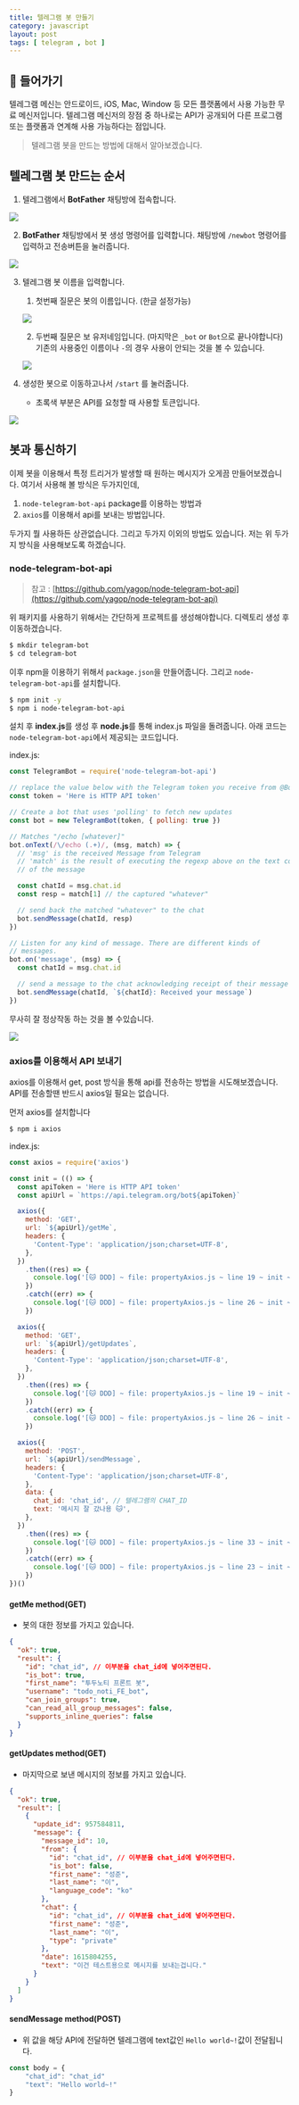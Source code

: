 ```yaml
---
title: 텔레그램 봇 만들기
category: javascript
layout: post
tags: [ telegram , bot ]
---
```


## 📖 들어가기

텔레그램 메신는 안드로이드, iOS, Mac, Window 등 모든 플랫폼에서 사용 가능한 무료 메신저입니다.
텔레그램 메신저의 장점 중 하나로는 API가 공개되어 다른 프로그램 또는 플랫폼과 연계해 사용 가능하다는 점입니다.

> 텔레그램 봇을 만드는 방법에 대해서 알아보겠습니다.

## 텔레그램 봇 만드는 순서

1.  텔레그램에서 **BotFather** 채팅방에 접속합니다.

![](https://velog.velcdn.com/images/253eosam/post/feb00b6f-8203-4263-ba70-123b05c52ea1/image.png)

2.  **BotFather** 채팅방에서 봇 생성 명령어를 입력합니다. 채팅방에 `/newbot` 명령어를 입력하고 전송버튼을 눌러줍니다.

![](https://velog.velcdn.com/images/253eosam/post/a86b6073-afec-481f-be0e-c29d2cb1ad7e/image.png)

3.  텔레그램 봇 이름을 입력합니다.

    1.  첫번째 질문은 봇의 이름입니다. (한글 설정가능)

    ![](https://velog.velcdn.com/images/253eosam/post/35f19c0f-cc0f-430d-afac-1e6c8400819f/image.png)

    2.  두번째 질문은 보 유저네임입니다. (마지막은 `_bot` or `Bot`으로 끝나야합니다) <br>
        기존의 사용중인 이름이나 `-`의 경우 사용이 안되는 것을 볼 수 있습니다.

    ![](https://velog.velcdn.com/images/253eosam/post/129441b0-b4d8-46a4-8ff8-b3aa628966d3/image.png)

4.  생성한 봇으로 이동하고나서 `/start` 를 눌러줍니다.

    - 초록색 부분은 API를 요청할 때 사용할 토큰입니다.

![](https://velog.velcdn.com/images/253eosam/post/7ced5c7e-f4ce-4b24-a42f-d8ecace7cd9f/image.png)

## 봇과 통신하기

이제 봇을 이용해서 특정 트리거가 발생할 때 원하는 메시지가 오게끔 만들어보겠습니다.
여기서 사용해 볼 방식은 두가지인데,

1. `node-telegram-bot-api` package를 이용하는 방법과
2. `axios`를 이용해서 api를 보내는 방법입니다.

두가지 뭘 사용하든 상관없습니다. 그리고 두가지 이외의 방법도 있습니다. 저는 위 두가지 방식을 사용해보도록 하겠습니다.

### node-telegram-bot-api

> 참고 : [https://github.com/yagop/node-telegram-bot-api](https://github.com/yagop/node-telegram-bot-api)

위 패키지를 사용하기 위해서는 간단하게 프로젝트를 생성해야합니다. 디렉토리 생성 후 이동하겠습니다.

```bash
$ mkdir telegram-bot
$ cd telegram-bot
```

이후 npm을 이용하기 위해서 `package.json`을 만들어줍니다. 그리고 `node-telegram-bot-api`를 설치합니다.

```bash
$ npm init -y
$ npm i node-telegram-bot-api
```

설치 후 **index.js**를 생성 후 **node.js**를 통해 index.js 파일을 돌려줍니다. 아래 코드는 `node-telegram-bot-api`에서 제공되는 코드입니다.

index.js:

```js
const TelegramBot = require('node-telegram-bot-api')

// replace the value below with the Telegram token you receive from @BotFather
const token = 'Here is HTTP API token'

// Create a bot that uses 'polling' to fetch new updates
const bot = new TelegramBot(token, { polling: true })

// Matches "/echo [whatever]"
bot.onText(/\/echo (.+)/, (msg, match) => {
  // 'msg' is the received Message from Telegram
  // 'match' is the result of executing the regexp above on the text content
  // of the message

  const chatId = msg.chat.id
  const resp = match[1] // the captured "whatever"

  // send back the matched "whatever" to the chat
  bot.sendMessage(chatId, resp)
})

// Listen for any kind of message. There are different kinds of
// messages.
bot.on('message', (msg) => {
  const chatId = msg.chat.id

  // send a message to the chat acknowledging receipt of their message
  bot.sendMessage(chatId, `${chatId}: Received your message`)
})
```

무사히 잘 정상작동 하는 것을 볼 수있습니다.

![](https://velog.velcdn.com/images/253eosam/post/c98fab3a-c364-4404-9ca9-bf7a55afd7b9/image.png)

### axios를 이용해서 API 보내기

axios를 이용해서 get, post 방식을 통해 api를 전송하는 방법을 시도해보겠습니다. API를 전송할땐 반드시 axios일 필요는 없습니다.

먼저 axios를 설치합니다

```bash
$ npm i axios
```

index.js:

```js
const axios = require('axios')

const init = (() => {
  const apiToken = 'Here is HTTP API token'
  const apiUrl = `https://api.telegram.org/bot${apiToken}`

  axios({
    method: 'GET',
    url: `${apiUrl}/getMe`,
    headers: {
      'Content-Type': 'application/json;charset=UTF-8',
    },
  })
    .then((res) => {
      console.log('[🐱 DDD] ~ file: propertyAxios.js ~ line 19 ~ init ~ res', res.data)
    })
    .catch((err) => {
      console.log('[🐱 DDD] ~ file: propertyAxios.js ~ line 26 ~ init ~ err', err)
    })

  axios({
    method: 'GET',
    url: `${apiUrl}/getUpdates`,
    headers: {
      'Content-Type': 'application/json;charset=UTF-8',
    },
  })
    .then((res) => {
      console.log('[🐱 DDD] ~ file: propertyAxios.js ~ line 19 ~ init ~ res', res.data)
    })
    .catch((err) => {
      console.log('[🐱 DDD] ~ file: propertyAxios.js ~ line 26 ~ init ~ err', err)
    })

  axios({
    method: 'POST',
    url: `${apiUrl}/sendMessage`,
    headers: {
      'Content-Type': 'application/json;charset=UTF-8',
    },
    data: {
      chat_id: 'chat_id', // 텔레그램의 CHAT_ID
      text: '메시지 잘 갔나용 🐱',
    },
  })
    .then((res) => {
      console.log('[🐱 DDD] ~ file: propertyAxios.js ~ line 33 ~ init ~ res', res.data)
    })
    .catch((err) => {
      console.log('[🐱 DDD] ~ file: propertyAxios.js ~ line 23 ~ init ~ err', err.message)
    })
})()
```

#### getMe method(GET)

- 봇의 대한 정보를 가지고 있습니다.

```json
{
  "ok": true,
  "result": {
    "id": "chat_id", // 이부분을 chat_id에 넣어주면된다.
    "is_bot": true,
    "first_name": "투두노티 프론트 봇",
    "username": "todo_noti_FE_bot",
    "can_join_groups": true,
    "can_read_all_group_messages": false,
    "supports_inline_queries": false
  }
}
```

#### getUpdates method(GET)

- 마지막으로 보낸 메시지의 정보를 가지고 있습니다.

```json
{
  "ok": true,
  "result": [
    {
      "update_id": 957584811,
      "message": {
        "message_id": 10,
        "from": {
          "id": "chat_id", // 이부분을 chat_id에 넣어주면된다.
          "is_bot": false,
          "first_name": "성준",
          "last_name": "이",
          "language_code": "ko"
        },
        "chat": {
          "id": "chat_id", // 이부분을 chat_id에 넣어주면된다.
          "first_name": "성준",
          "last_name": "이",
          "type": "private"
        },
        "date": 1615804255,
        "text": "이건 테스트용으로 메시지를 보내는겁니다."
      }
    }
  ]
}
```

#### sendMessage method(POST)

- 위 값을 해당 API에 전달하면 텔레그램에 text값인 `Hello world~!`값이 전달됩니다.

```js
const body = {
    "chat_id": "chat_id"
    "text": "Hello world~!"
}
```
